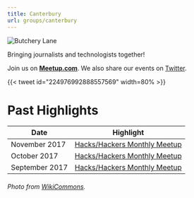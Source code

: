 ```yaml
---
title: Canterbury
url: groups/canterbury
---
```


![Butchery Lane](https://upload.wikimedia.org/wikipedia/commons/2/29/Butchery_Lane_Canterbury_Cathedral_7545.jpg)

Bringing journalists and technologists together!

Join us on **[Meetup.com](https://www.meetup.com/Hacks-Hackers-Canterbury/)**. We also share our events on [Twitter](https://twitter.com/hackshackersctb).

{{< tweet id="224976992888557569" width=80% >}}

# Past Highlights

| **Date**  | **Highlight** |  
|-----------|---------------|  
| November 2017 | [Hacks/Hackers Monthly Meetup](https://www.meetup.com/Hacks-Hackers-Canterbury/events/dgkjcdywpbjb/) |
| October 2017 | [Hacks/Hackers Monthly Meetup](https://www.meetup.com/Hacks-Hackers-Canterbury/events/dgkjcdywnbdb/) |   
| September 2017 | [Hacks/Hackers Monthly Meetup](https://www.meetup.com/Hacks-Hackers-Canterbury/events/dgkjcdywmbgb/) |

###### Photo from [WikiCommons](wikicommons.org).
